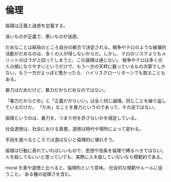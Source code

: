 # 倫理

倫理は正義と迷惑を定義する。

良いものが正義で、悪いものが迷惑。

だめなことは結局のところ自分の都合で決定される。戦争やテロのような破壊的活動がだめなのは、多くの人が得しないからだ。しかし、テロのリスクよりもメリットのほうが上回ってしまうと、この論理は通じない。
戦争やテロは多くの人の損になりやすいというだけで、もう一方の天秤に載っているもの次第でしかない。もう一方がよっぽど悪かったら、ハイリスクローリターンでも取ることもある。

暴力はだめだけど、暴力だからだめなのではない。

「暴力だからだめ」と「正義だからいい」は全く同じ論理。同じことを繰り返しているだけだ。
「だめ」なことを暴力というのであって、その逆ではない。

倫理というのは、暴力を、つまり何を許さないかを規定している。

社会道徳は、社会における善悪。道徳は時代や場所によって変わる。

手段を選べるところでは選ばないと倫理的に壊れそう。

倫理は行動に表れていればいいもので、思想や信条を倫理で縛るべきではない。
人を殺してもいいと思っていても、実際に人を殺していないなら模範的である。

moral を善や道徳と比べると、倫理的という意味。
社会的な規範やルールに従うこと。
ある種の従順さを含む。
